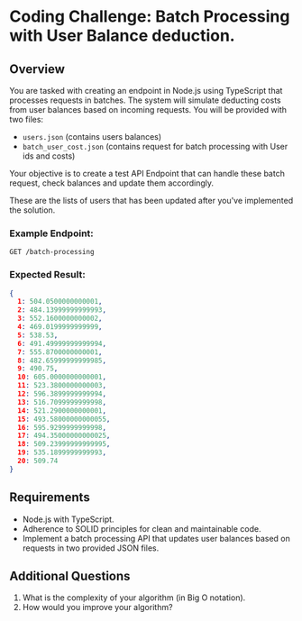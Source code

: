 # Coding Challenge: Batch Processing with User Balance deduction.

## Overview
You are tasked with creating an endpoint in Node.js using TypeScript that processes requests in batches. The system will simulate deducting costs from user balances based on incoming requests. You will be provided with two files:
- `users.json` (contains users balances)
- `batch_user_cost.json` (contains request for batch processing with User ids and costs)

Your objective is to create a test API Endpoint that can handle these batch request, check balances and update them accordingly.

These are the lists of users that has been updated after you've implemented the solution.

### Example Endpoint:
``
GET /batch-processing
``

### Expected Result:
```json
{
  1: 504.0500000000001,
  2: 484.13999999999993,
  3: 552.1600000000002,
  4: 469.0199999999999,
  5: 538.53,
  6: 491.49999999999994,
  7: 555.8700000000001,
  8: 482.65999999999985,
  9: 490.75,
  10: 605.0000000000001,
  11: 523.3800000000003,
  12: 596.3899999999994,
  13: 516.7099999999998,
  14: 521.2900000000001,
  15: 493.58000000000055,
  16: 595.9299999999998,
  17: 494.35000000000025,
  18: 509.23999999999995,
  19: 535.1899999999993,
  20: 509.74
}
```

## Requirements
- Node.js with TypeScript.
- Adherence to SOLID principles for clean and maintainable code.
- Implement a batch processing API that updates user balances based on requests in two provided JSON files.


## Additional Questions
1. What is the complexity of your algorithm (in Big O notation).
2. How would you improve your algorithm?